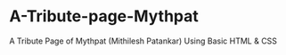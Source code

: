 # A-Tribute-page-Mythpat
A Tribute Page of Mythpat (Mithilesh Patankar) Using Basic HTML &amp; CSS 
